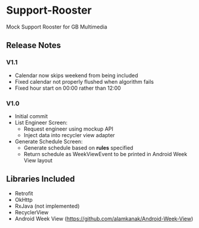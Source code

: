# Support-Rooster
Mock Support Rooster for GB Multimedia

## Release Notes
### V1.1
* Calendar now skips weekend from being included
* Fixed calendar not properly flushed when algorithm fails
* Fixed hour start on 00:00 rather than 12:00

### V1.0
* Initial commit
* List Engineer Screen:
  * Request engineer using mockup API
  * Inject data into recycler view adapter
* Generate Schedule Screen:
  * Generate schedule based on **rules** specified
  * Return schedule as WeekViewEvent to be printed in Android Week View layout

## Libraries Included
* Retrofit
* OkHttp
* RxJava (not implemented)
* RecyclerView
* Android Week View (https://github.com/alamkanak/Android-Week-View)
